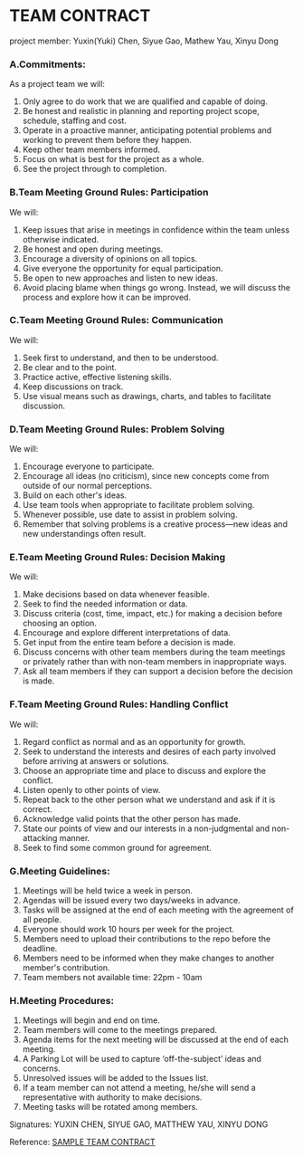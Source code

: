# TEAM CONTRACT
project member: Yuxin(Yuki) Chen, Siyue Gao, Mathew Yau, Xinyu Dong

### A.Commitments:
As a project team we will:
1.	Only agree to do work that we are qualified and capable of doing.
2.	Be honest and realistic in planning and reporting project scope, schedule, staffing and cost.
3.	Operate in a proactive manner, anticipating potential problems and working to prevent them before they happen.
4.	Keep other team members informed.
5.	Focus on what is best for the project as a whole.
6.	See the project through to completion.

### B.Team Meeting Ground Rules: Participation
We will:
1.	Keep issues that arise in meetings in confidence within the team unless otherwise indicated.
2.	Be honest and open during meetings.
3.	Encourage a diversity of opinions on all topics.
4.	Give everyone the opportunity for equal participation.
5.	Be open to new approaches and listen to new ideas.
6.	Avoid placing blame when things go wrong. Instead, we will discuss the process and explore how it can be improved.

### C.Team Meeting Ground Rules: Communication
We will:
1.	Seek first to understand, and then to be understood.
2.	Be clear and to the point.
3.	Practice active, effective listening skills.
4.	Keep discussions on track.
5.	Use visual means such as drawings, charts, and tables to facilitate discussion.

### D.Team Meeting Ground Rules: Problem Solving
We will:
1.	Encourage everyone to participate.
2.	Encourage all ideas (no criticism), since new concepts come from outside of our normal perceptions.
3.	Build on each other's ideas.
4.	Use team tools when appropriate to facilitate problem solving.
5.	Whenever possible, use date to assist in problem solving.
6.	Remember that solving problems is a creative process—new ideas and new understandings often result.

### E.Team Meeting Ground Rules: Decision Making
We will:
1.	Make decisions based on data whenever feasible.
2.	Seek to find the needed information or data.
3.	Discuss criteria (cost, time, impact, etc.) for making a decision before choosing an option.
4.	Encourage and explore different interpretations of data.
5.	Get input from the entire team before a decision is made.
6.	Discuss concerns with other team members during the team meetings or privately rather than with non-team members in inappropriate ways.
7.	Ask all team members if they can support a decision before the decision is made.

### F.Team Meeting Ground Rules: Handling Conflict
We will:
1.	Regard conflict as normal and as an opportunity for growth.
2.	Seek to understand the interests and desires of each party involved before arriving at answers or solutions.
3.	Choose an appropriate time and place to discuss and explore the conflict.
4.	Listen openly to other points of view.
5.	Repeat back to the other person what we understand and ask if it is correct.
6.	Acknowledge valid points that the other person has made.
7.	State our points of view and our interests in a non-judgmental and non-attacking manner.
8.	Seek to find some common ground for agreement.

### G.Meeting Guidelines:
1.	Meetings will be held twice a week in person.
2.	Agendas will be issued every two days/weeks in advance.
3.  Tasks will be assigned at the end of each meeting with the agreement of all people.
4.  Everyone should work 10 hours per week for the project.
5.  Members need to upload their contributions to the repo before the deadline.
6.  Members need to be informed when they make changes to another member's contribution.
7.  Team members not available time: 22pm - 10am

### H.Meeting Procedures:
1.	Meetings will begin and end on time.
2.	Team members will come to the meetings prepared.
3.	Agenda items for the next meeting will be discussed at the end of each meeting.
4.	A Parking Lot will be used to capture ‘off-the-subject’ ideas and concerns.
5.	Unresolved issues will be added to the Issues list.
6.	If a team member can not attend a meeting, he/she will send a representative with authority to make decisions.
7.	Meeting tasks will be rotated among members.

Signatures: YUXIN CHEN, SIYUE GAO, MATTHEW YAU, XINYU DONG                 


Reference: [SAMPLE TEAM CONTRACT](http://www.pmtraining.com.tw/member_pmp/Team%20Contract%202.0.pdf)